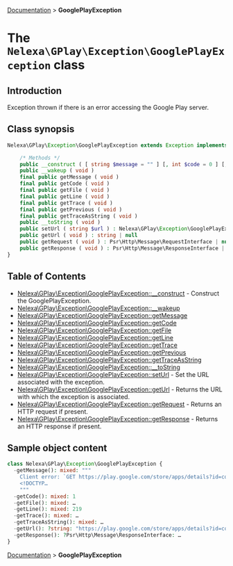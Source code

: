 [Documentation](../../README.md) > **GooglePlayException**

# The `Nelexa\GPlay\Exception\GooglePlayException` class

## Introduction
Exception thrown if there is an error accessing the Google Play server.

## Class synopsis
```php
Nelexa\GPlay\Exception\GooglePlayException extends Exception implements Throwable {

    /* Methods */
    public __construct ( [ string $message = "" ] [, int $code = 0 ] [, Throwable $previous = null ] ) 
    public __wakeup ( void ) 
    final public getMessage ( void ) 
    final public getCode ( void ) 
    final public getFile ( void ) 
    final public getLine ( void ) 
    final public getTrace ( void ) 
    final public getPrevious ( void ) 
    final public getTraceAsString ( void ) 
    public __toString ( void ) 
    public setUrl ( string $url ) : Nelexa\GPlay\Exception\GooglePlayException
    public getUrl ( void ) : string | null
    public getRequest ( void ) : Psr\Http\Message\RequestInterface | null
    public getResponse ( void ) : Psr\Http\Message\ResponseInterface | null
}
```

## Table of Contents
* [Nelexa\GPlay\Exception\GooglePlayException::__construct](googleplayexception.__construct.md) - Construct the GooglePlayException.
* [Nelexa\GPlay\Exception\GooglePlayException::__wakeup](googleplayexception.__wakeup.md)
* [Nelexa\GPlay\Exception\GooglePlayException::getMessage](googleplayexception.getmessage.md)
* [Nelexa\GPlay\Exception\GooglePlayException::getCode](googleplayexception.getcode.md)
* [Nelexa\GPlay\Exception\GooglePlayException::getFile](googleplayexception.getfile.md)
* [Nelexa\GPlay\Exception\GooglePlayException::getLine](googleplayexception.getline.md)
* [Nelexa\GPlay\Exception\GooglePlayException::getTrace](googleplayexception.gettrace.md)
* [Nelexa\GPlay\Exception\GooglePlayException::getPrevious](googleplayexception.getprevious.md)
* [Nelexa\GPlay\Exception\GooglePlayException::getTraceAsString](googleplayexception.gettraceasstring.md)
* [Nelexa\GPlay\Exception\GooglePlayException::__toString](googleplayexception.__tostring.md)
* [Nelexa\GPlay\Exception\GooglePlayException::setUrl](googleplayexception.seturl.md) - Set the URL associated with the exception.
* [Nelexa\GPlay\Exception\GooglePlayException::getUrl](googleplayexception.geturl.md) - Returns the URL with which the exception is associated.
* [Nelexa\GPlay\Exception\GooglePlayException::getRequest](googleplayexception.getrequest.md) - Returns an HTTP request if present.
* [Nelexa\GPlay\Exception\GooglePlayException::getResponse](googleplayexception.getresponse.md) - Returns an HTTP response if present.


## Sample object content
```php
class Nelexa\GPlay\Exception\GooglePlayException {
  -getMessage(): mixed: """
    Client error: `GET https://play.google.com/store/apps/details?id=com.invalid.app.test&hl=en_US&gl=us` resulted in a `404 Not Found` response:\n
    <!DOCTYP…
    """
  -getCode(): mixed: 1
  -getFile(): mixed: …
  -getLine(): mixed: 219
  -getTrace(): mixed: …
  -getTraceAsString(): mixed: …
  -getUrl(): ?string: "https://play.google.com/store/apps/details?id=com.invalid.app.test&hl=en_US&gl=us"
  -getResponse(): ?Psr\Http\Message\ResponseInterface: …
}
```

[Documentation](../../README.md) > **GooglePlayException**
